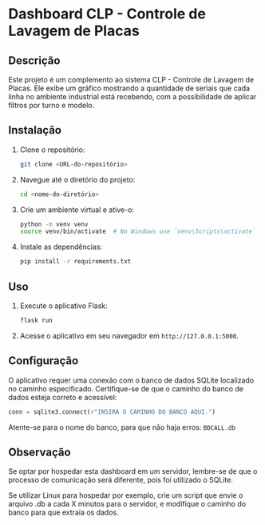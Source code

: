 
# Dashboard CLP - Controle de Lavagem de Placas

## Descrição

Este projeto é um complemento ao sistema CLP - Controle de Lavagem de Placas. Ele exibe um gráfico mostrando a quantidade de seriais que cada linha no ambiente industrial está recebendo, com a possibilidade de aplicar filtros por turno e modelo.

## Instalação

1. Clone o repositório:
    ```bash
    git clone <URL-do-repositório>
    ```

2. Navegue até o diretório do projeto:
    ```bash
    cd <nome-do-diretório>
    ```

3. Crie um ambiente virtual e ative-o:
    ```bash
    python -m venv venv
    source venv/bin/activate  # No Windows use `venv\Scripts\activate`
    ```

4. Instale as dependências:
    ```bash
    pip install -r requirements.txt
    ```

## Uso

1. Execute o aplicativo Flask:
    ```bash
    flask run
    ```

2. Acesse o aplicativo em seu navegador em `http://127.0.0.1:5000`.

## Configuração

O aplicativo requer uma conexão com o banco de dados SQLite localizado no caminho especificado. Certifique-se de que o caminho do banco de dados esteja correto e acessível:

```python
conn = sqlite3.connect(r"INSIRA O CAMINHO DO BANCO AQUI.")
```
Atente-se para o nome do banco, para que não haja erros: `BDCALL.db`

## Observação

Se optar por hospedar esta dashboard em um servidor, lembre-se de que o processo de comunicação será diferente, pois foi utilizado o SQLite.

Se utilizar Linux para hospedar por exemplo, crie um script que envie o arquivo .db a cada X minutos para o servidor, e modifique o caminho do banco para que extraia os dados.
